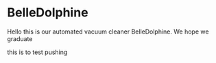 # BelleDolphine
Hello this is our automated vacuum cleaner BelleDolphine. We hope we graduate

this is to test pushing 

